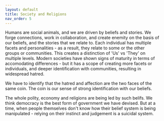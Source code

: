 ```yaml
---
layout: default
title: Society and Religions
nav_order: 5
---
```


Humans are social animals, and we are driven by beliefs and stories. We forge connections, work in collaboration, and create enemity on the basis of our beliefs, and the stories that we relate to. Each individual has multiple facets and personalities - as a result, they relate to some or the other groups or communities. This creates a distinction of 'Us' vs 'They' on multiple levels. Modern societies have shown signs of maturity in terms of accomodating differences - but it has a scope of creating more facets or individuals, and deeper identification with communities, resulting in widespread hatred.

We have to identify that the hatred and affection are the two faces of the same coin. The coin is our sense of strong identification with our beliefs.

The whole polity, economy and religions are being led by such belifs. We think democracy is the best form of government we have devised. But at a time, when people themselves don't know how their belief system is being manipulated - relying on their instinct and judgement is a suicidal system.